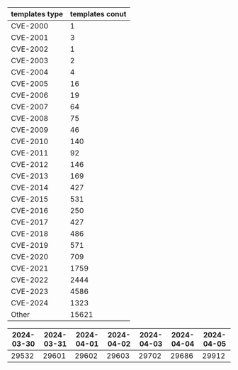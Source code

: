 | templates type | templates conut | 
| --- | --- | 
| CVE-2000 | 1 |
| CVE-2001 | 3 |
| CVE-2002 | 1 |
| CVE-2003 | 2 |
| CVE-2004 | 4 |
| CVE-2005 | 16 |
| CVE-2006 | 19 |
| CVE-2007 | 64 |
| CVE-2008 | 75 |
| CVE-2009 | 46 |
| CVE-2010 | 140 |
| CVE-2011 | 92 |
| CVE-2012 | 146 |
| CVE-2013 | 169 |
| CVE-2014 | 427 |
| CVE-2015 | 531 |
| CVE-2016 | 250 |
| CVE-2017 | 427 |
| CVE-2018 | 486 |
| CVE-2019 | 571 |
| CVE-2020 | 709 |
| CVE-2021 | 1759 |
| CVE-2022 | 2444 |
| CVE-2023 | 4586 |
| CVE-2024 | 1323 |
| Other | 15621 |


|2024-03-30 | 2024-03-31 | 2024-04-01 | 2024-04-02 | 2024-04-03 | 2024-04-04 | 2024-04-05|
|--- | ------ | ------ | ------ | ------ | ------ | ---|
|29532 | 29601 | 29602 | 29603 | 29702 | 29686 | 29912|
